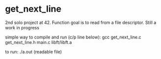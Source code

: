 # get_next_line
2nd solo project at 42. Function goal is to read from a file descriptor. Still a work in progress

simple way to compile and run (c/p line below):
gcc get_next_line.c get_next_line.h main.c libft/libft.a

to run:
./a.out (readable file)
